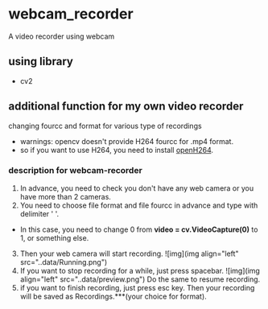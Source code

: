 # webcam_recorder
A video recorder using webcam

## using library
* cv2

## additional function for my own video recorder
changing fourcc and format for various type of recordings

* warnings: opencv doesn't provide H264 fourcc for .mp4 format.
* so if you want to use H264, you need to install [openH264](https://github.com/cisco/openh264).

### description for webcam-recorder
1. In advance, you need to check you don't have any web camera or you have more than 2 cameras.
2. You need to choose file format and file fourcc in advance and type with delimiter ' '.
* In this case, you need to change 0 from **video = cv.VideoCapture(0)** to 1, or something else.
3. Then your web camera will start recording. ![img](img align="left" src="..data/Running.png")
4. If you want to stop recording for a while, just press spacebar. ![img](img align="left" src="..data/preview.png") Do the same to resume recording.
5. if you want to finish recording, just press esc key. Then your recording will be saved as Recordings.***(your choice for format).
